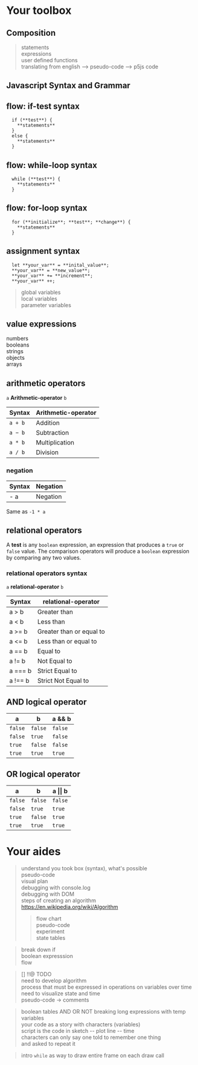 # Your toolbox

## Composition

> statements  
> expressions  
> user defined functions  
> translating from english --> pseudo-code --> p5js code  

## Javascript Syntax and Grammar

## flow: if-test syntax

<!-- ```
>`if (`**test**) `{`  
> **statements**
>`}`
``` -->

```
  if (**test**) {
    **statements**
  }
  else {
    **statements**
  }
```

## flow: while-loop syntax

```
  while (**test**) {
    **statements**
  }
```

## flow: for-loop syntax

```
  for (**initialize**; **test**; **change**) {
    **statements**
  }
```

## assignment syntax

```
  let **your_var** = **inital_value**;  
  **your_var** = **new_value**;  
  **your_var** += **increment**;  
  **your_var** ++;  
```
> global variables  
> local variables  
> parameter variables  

## value expressions

numbers  
booleans  
strings  
objects  
arrays  

## arithmetic operators

`a` **Arithmetic-operator** `b`

| Syntax | Arithmetic-operator |
|---| ---- |
| `a + b` | Addition |
| `a − b` | Subtraction |
| `a * b` | Multiplication |
| `a / b` | Division |

### negation

| Syntax | Negation |
|---| ---- |
| - a | Negation |

Same as `-1 * a`


## relational operators

A **test** is any `boolean` expression, an expression that produces a `true` or `false` value. The comparison operators will produce a `boolean` expression by comparing any two values.

### relational operators syntax

`a` **relational-operator** `b`

| Syntax |   relational-operator |
|---| ---- |
| a > b | Greater than |
| a < b | Less than |
| a >= b | Greater than or equal to |
| a <= b | Less than or equal to |
| a == b | Equal to |
| a != b | Not Equal to |
| a === b | Strict Equal to  |
| a !== b | Strict Not Equal to  |


## AND logical operator

|  a   |   b |  a && b  |
| ---- | ---- | ----- |
| `false` | `false` | `false` |
| `false` | `true` | `false` |
| `true` | `false` | `false` |
| `true` | `true` | `true` |

## OR logical operator

|  a   |   b |  a &#124;&#124; b  |
| ---- | ---- | ----- |
| `false` | `false` | `false` |
| `false` | `true` | `true` |
| `true` | `false` | `true` |
| `true` | `true` | `true` |

# Your aides

> understand you took box (syntax), what's possible  
> pseudo-code  
> visual plan  
> debugging with console.log  
> debugging with DOM  
> steps of creating an algorithm  
> https://en.wikipedia.org/wiki/Algorithm  
>> flow chart  
>> pseudo-code  
>> experiment  
>> state tables   

> break down if  
> boolean expresssion  
> flow   
 
> [] !!@ TODO  
> need to develop algorithm   
> process that must be expressed in operations on variables over time  
> need to visualize state and time  
> pseudo-code -> comments  

> boolean tables AND OR NOT
> breaking long expressions with temp variables  
> your code as a story with characters (variables)   
> script is the code in sketch -- plot line -- time  
> characters can only say one told to remember one thing  
> and asked to repeat it  

> intro `while` as way to draw entire frame on each draw call  